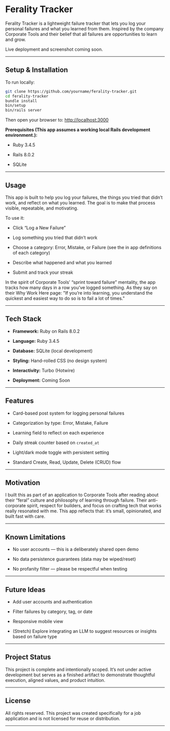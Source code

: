 # Ferality Tracker

Ferality Tracker is a lightweight failure tracker that lets you log your personal failures and what you learned from them. Inspired by the company Corporate Tools and their belief that all failures are opportunities to learn and grow.

Live deployment and screenshot coming soon.

---

## Setup & Installation

To run locally:

```bash
git clone https://github.com/yourname/ferality-tracker.git
cd ferality-tracker
bundle install
bin/setup
bin/rails server
```

Then open your browser to: [http://localhost:3000](http://localhost:3000/)

**Prerequisites (This app assumes a working local Rails development environment.):**

- Ruby 3.4.5
    
- Rails 8.0.2
    
- SQLite  

---

## Usage

This app is built to help you log your failures, the things you tried that didn’t work, and reflect on what you learned. The goal is to make that process visible, repeatable, and motivating.

To use it:

- Click “Log a New Failure”
    
- Log something you tried that didn’t work
    
- Choose a category: Error, Mistake, or Failure (see the in app definitions of each category)
    
- Describe what happened and what you learned
    
- Submit and track your streak
    

In the spirit of Corporate Tools’ “sprint toward failure” mentality, the app tracks how many days in a row you’ve logged something. As they say on their Why Work Here page: "If you’re into learning, you understand the quickest and easiest way to do so is to fail a lot of times."

---

## Tech Stack

- **Framework:** Ruby on Rails 8.0.2
    
- **Language:** Ruby 3.4.5
    
- **Database:** SQLite (local development)
    
- **Styling:** Hand-rolled CSS (no design system)
    
- **Interactivity:** Turbo (Hotwire)
    
- **Deployment:** Coming Soon
    

---

## Features

- Card-based post system for logging personal failures
    
- Categorization by type: Error, Mistake, Failure
    
- Learning field to reflect on each experience
    
- Daily streak counter based on `created_at`
    
- Light/dark mode toggle with persistent setting
    
- Standard Create, Read, Update, Delete (CRUD) flow
    

---

## Motivation

I built this as part of an application to Corporate Tools after reading about their “feral” culture and philosophy of learning through failure. Their anti-corporate spirit, respect for builders, and focus on crafting tech that works really resonated with me. This app reflects that: it’s small, opinionated, and built fast with care.

---

## Known Limitations

- No user accounts — this is a deliberately shared open demo
    
- No data persistence guarantees (data may be wiped/reset)
    
- No profanity filter — please be respectful when testing
    

---

## Future Ideas

- Add user accounts and authentication
    
- Filter failures by category, tag, or date
    
- Responsive mobile view
    
- (Stretch) Explore integrating an LLM to suggest resources or insights based on failure type
    

---

## Project Status

This project is complete and intentionally scoped. It’s not under active development but serves as a finished artifact to demonstrate thoughtful execution, aligned values, and product intuition.

---

## License

All rights reserved. This project was created specifically for a job application and is not licensed for reuse or distribution.

---

